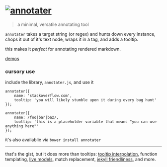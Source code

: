 # [![annotater](http://atstp.github.io/annotater/annotater.svg)](http://atstp.github.io/annotater/)

> a minimal, versatile annotating tool

`annotater` takes a target string (or regex) and hunts down every instance,
chops it out of it's text node, wraps it in a tag, and adds a tooltip.

this makes it _perfect_ for annotating rendered markdown.

[demos](http://atstp.github.io/annotater/)

### cursory use

include the library, `annotater.js`, and use it

    annotater({
        name: 'stackoverflow.com',
        tooltip: 'you will likely stumble upon it during every bug hunt'
    });

    annotater({
        name: /foo|bar|baz/,
        tooltip: 'this is a placeholder variable that means "you can use anything here"'
    });


it's also availablie via `bower install annotater`

--------------------------------------------------------------------------------

that's the gist, but it does more than tooltips:
[tooltip interpolation](http://atstp.github.io/annotater/built-in-interpolation/),
function templating,
[live models](http://atstp.github.io/annotater/making-live-models/),
match replacement,
[jekyll friendliness](http://atstp.github.io/annotater/using-with-jekyll/),
and more.
